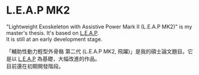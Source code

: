 # L.E.A.P MK2

"Lightweight Exoskeleton with Assistive Power Mark II (L.E.A.P MK2)" is my master's thesis. It's based on [L.E.A.P](https://github.com/ziteh/LEAP).  
It is still at an early development stage.

「輔助性動力輕型外骨骼 第二代 (L.E.A.P MK2, 飛躍)」是我的碩士論文題目。它是以 [L.E.A.P](https://github.com/ziteh/LEAP) 為基礎，大幅改進的作品。  
目前還在初期開發階段。
